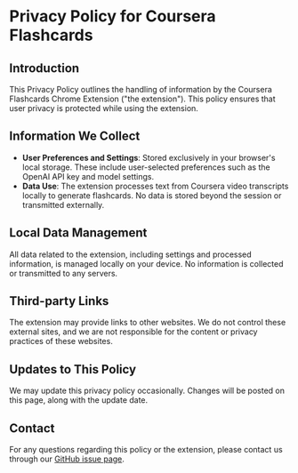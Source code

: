 # Privacy Policy for Coursera Flashcards

## Introduction
This Privacy Policy outlines the handling of information by the Coursera Flashcards Chrome Extension ("the extension"). This policy ensures that user privacy is protected while using the extension.

## Information We Collect
- **User Preferences and Settings**: Stored exclusively in your browser's local storage. These include user-selected preferences such as the OpenAI API key and model settings.
- **Data Use**: The extension processes text from Coursera video transcripts locally to generate flashcards. No data is stored beyond the session or transmitted externally.

## Local Data Management
All data related to the extension, including settings and processed information, is managed locally on your device. No information is collected or transmitted to any servers.

## Third-party Links
The extension may provide links to other websites. We do not control these external sites, and we are not responsible for the content or privacy practices of these websites.

## Updates to This Policy
We may update this privacy policy occasionally. Changes will be posted on this page, along with the update date.

## Contact
For any questions regarding this policy or the extension, please contact us through our [GitHub issue page](https://github.com/vadpiccini/coursera_notes/issues).

